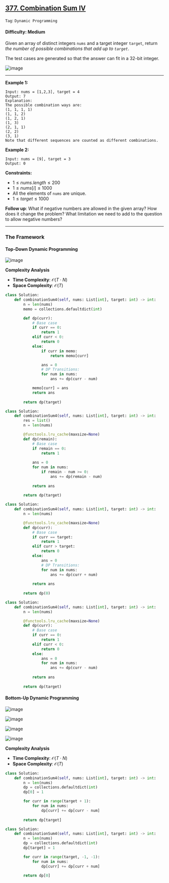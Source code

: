 ## [377. Combination Sum IV](https://leetcode.com/problems/combination-sum-iv)

```Tag```: ```Dynamic Programming``` 

#### Difficulty: Medium

Given an array of distinct integers ```nums``` and a target integer ```target```, return _the number of possible combinations that add up to ```target```_.

The test cases are generated so that the answer can fit in a 32-bit integer.

![image](https://github.com/quananhle/Python/assets/35042430/eb6736c4-ce53-4dcc-a03e-e51983f0d399)

---

__Example 1:__
```
Input: nums = [1,2,3], target = 4
Output: 7
Explanation:
The possible combination ways are:
(1, 1, 1, 1)
(1, 1, 2)
(1, 2, 1)
(1, 3)
(2, 1, 1)
(2, 2)
(3, 1)
Note that different sequences are counted as different combinations.
```

__Example 2:__
```
Input: nums = [9], target = 3
Output: 0
```

__Constraints:__

- $1 \le nums.length \le 200$
- $1 \le nums[i] \le 1000$
- All the elements of ```nums``` are unique.
- $1 \le target \le 1000$
 
__Follow up__: What if negative numbers are allowed in the given array? How does it change the problem? What limitation we need to add to the question to allow negative numbers?

---

### The Framework

#### Top-Down Dynamic Programming

![image](https://leetcode.com/problems/combination-sum-iv/Figures/377/377_combinations_123.png)

__Complexity Analysis__

- __Time Complexity__: $\mathcal{O}(T \cdot N)$
- __Space Complexity__: $\mathcal{O}(T)$

```Python
class Solution:
    def combinationSum4(self, nums: List[int], target: int) -> int:
        n = len(nums)
        memo = collections.defaultdict(int)

        def dp(curr):
            # Base case
            if curr == 0:
                return 1
            elif curr < 0:
                return 0
            else:
                if curr in memo:
                    return memo[curr]

                ans = 0
                # DP Transitions:
                for num in nums:
                    ans += dp(curr - num)

            memo[curr] = ans            
            return ans
        
        return dp(target)
```

```Python
class Solution:
    def combinationSum4(self, nums: List[int], target: int) -> int:
        res = list()
        n = len(nums)

        @functools.lru_cache(maxsize=None)
        def dp(remain):
            # Base case
            if remain == 0:
                return 1
            
            ans = 0
            for num in nums:
                if remain - num >= 0:
                    ans += dp(remain - num)
            
            return ans
        
        return dp(target)
```

```Python
class Solution:
    def combinationSum4(self, nums: List[int], target: int) -> int:
        n = len(nums)

        @functools.lru_cache(maxsize=None)
        def dp(curr):
            # Base case
            if curr == target:
                return 1
            elif curr > target:
                return 0
            else:
                ans = 0
                # DP Transitions:
                for num in nums:
                    ans += dp(curr + num)
            
            return ans
        
        return dp(0)
```

```Python
class Solution:
    def combinationSum4(self, nums: List[int], target: int) -> int:
        n = len(nums)

        @functools.lru_cache(maxsize=None)
        def dp(curr):
            # Base case
            if curr == 0:
                return 1
            elif curr < 0:
                return 0
            else:
                ans = 0
                for num in nums:
                    ans += dp(curr - num)
            
            return ans
        
        return dp(target)
```

#### Bottom-Up Dynamic Programming

![image](https://leetcode.com/problems/combination-sum-iv/Figures/377/377_dp_init.png)

![image](https://leetcode.com/problems/combination-sum-iv/Figures/377/377_dp_step_1.png)

![image](https://leetcode.com/problems/combination-sum-iv/Figures/377/377_dp_step_2.png)

![image](https://leetcode.com/problems/combination-sum-iv/Figures/377/377_dp_final.png)

__Complexity Analysis__

- __Time Complexity__: $\mathcal{O}(T \cdot N)$
- __Space Complexity__: $\mathcal{O}(T)$

```Python
class Solution:
    def combinationSum4(self, nums: List[int], target: int) -> int:
        n = len(nums)
        dp = collections.defaultdict(int)
        dp[0] = 1

        for curr in range(target + 1):
            for num in nums:
                dp[curr] += dp[curr - num]
        
        return dp[target]
```

```Python
class Solution:
    def combinationSum4(self, nums: List[int], target: int) -> int:
        n = len(nums)
        dp = collections.defaultdict(int)
        dp[target] = 1

        for curr in range(target, -1, -1):
            for num in nums:
                dp[curr] += dp[curr + num]
        
        return dp[0]
```
